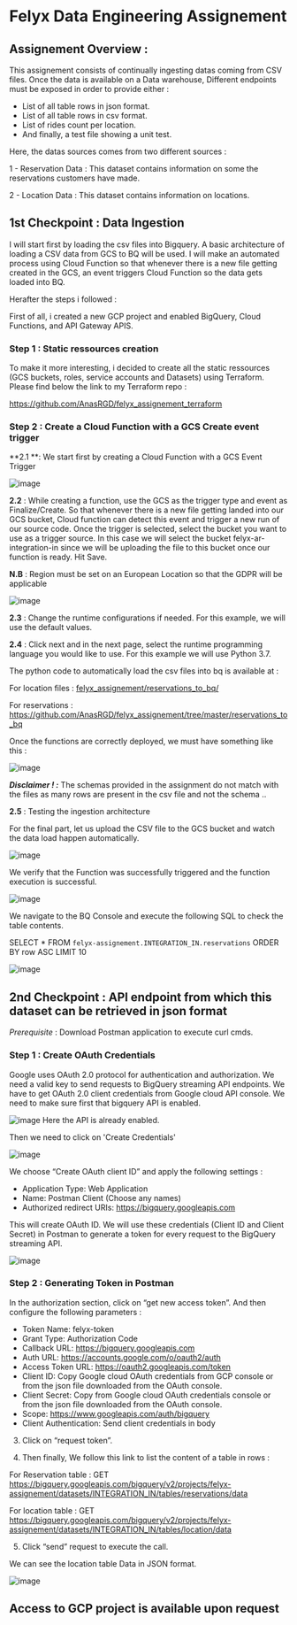 # Felyx Data Engineering Assignement

## Assignement Overview :

This assignement consists of continually ingesting datas coming from CSV files. Once the data is available on a Data warehouse, Different endpoints must be exposed in order to provide either :
  - List of all table rows in json format.
  - List of all table rows in csv format.
  - List of rides count per location.
  - And finally, a test file showing a unit test.
 
 
Here, the datas sources comes from two different sources :

1 - Reservation Data : 
This dataset contains information on some the reservations customers have made.

2 - Location Data :
This dataset contains information on locations.


## 1st Checkpoint : Data Ingestion

I will start first by loading the csv files into Bigquery. 
A basic architecture of loading a CSV data from GCS to BQ will be used. I will make an automated process using Cloud Function so that whenever there is a new file getting created in the GCS, an event triggers Cloud Function so the data gets loaded into BQ.

Herafter the steps i followed : 

First of all, i created a new GCP project and enabled BigQuery, Cloud Functions, and API Gateway APIS.


### Step 1 : Static ressources creation 
To make it more interesting, i decided to create all the static ressources (GCS buckets, roles, service accounts and Datasets) using Terraform.
Please find below the link to my Terraform repo : 

https://github.com/AnasRGD/felyx_assignement_terraform


### Step 2 : Create a Cloud Function with a GCS Create event trigger 

**2.1 **: We start first by creating a Cloud Function with a GCS Event Trigger

![image](https://user-images.githubusercontent.com/68516240/174658641-a19b59a6-f05a-405a-8f77-a9b8ebaef1d5.png)

**2.2** : While creating a function, use the GCS as the trigger type and event as Finalize/Create. So that whenever there is a new file getting landed into our GCS bucket, Cloud function can detect this event and trigger a new run of our source code.
Once the trigger is selected, select the bucket you want to use as a trigger source. In this case we will select the bucket felyx-ar-integration-in since we will be uploading the file to this bucket once our function is ready. Hit Save.

**N.B** : Region must be set on an European Location so that the GDPR will be applicable 

![image](https://user-images.githubusercontent.com/68516240/174659063-61d210ce-bec6-4c70-8a64-6a5f73e02f2f.png)

**2.3** : Change the runtime configurations if needed. For this example, we will use the default values.

**2.4** : Click next and in the next page, select the runtime programming language you would like to use. For this example we will use Python 3.7.

The python code to automatically load the csv files into bq is available at : 

For location files : 
[felyx_assignement/reservations_to_bq/](https://github.com/AnasRGD/felyx_assignement/tree/master/locations_to_bq)

For reservations : 
https://github.com/AnasRGD/felyx_assignement/tree/master/reservations_to_bq

Once the functions are correctly deployed, we must have something like this : 

![image](https://user-images.githubusercontent.com/68516240/174661331-d09fc6b3-8023-4b0c-877b-f7138cdcb89d.png)


**_Disclaimer ! :_**
The schemas provided in the assignment do not match with the files as many rows are present in the csv file and not the schema ..


**2.5** : Testing the ingestion architecture

For the final part, let us upload the CSV file to the GCS bucket and watch the data load happen automatically.

![image](https://user-images.githubusercontent.com/68516240/174661940-43e8c967-99e0-4535-9ace-3355afc6b449.png)


We verify that the Function was successfully triggered and the function execution is successful.

![image](https://user-images.githubusercontent.com/68516240/174662083-1b0717c7-1705-4685-89f0-faeda8ec294e.png)

We navigate to the BQ Console and execute the following SQL to check the table contents.

SELECT * FROM `felyx-assignement.INTEGRATION_IN.reservations` 
ORDER BY row ASC
LIMIT 10

![image](https://user-images.githubusercontent.com/68516240/174662448-f661725e-e862-4e18-b562-d26f16de9127.png)





## 2nd Checkpoint : API endpoint from which this dataset can be retrieved in json format

_Prerequisite_ : Download Postman application to execute curl cmds.

### Step 1 : Create OAuth Credentials

Google uses OAuth 2.0 protocol for authentication and authorization. We need a valid key to send requests to BigQuery streaming API endpoints. 
We have to get OAuth 2.0 client credentials from Google cloud API console.
We need to make sure first that bigquery API is enabled.

![image](https://user-images.githubusercontent.com/68516240/174670368-74254405-60ff-4c3c-8b3f-179dc5efcc09.png)
Here the API is already enabled.


Then we need to click on 'Create Credentials'

![image](https://user-images.githubusercontent.com/68516240/174670502-c51da6e1-bd13-4053-be5a-f723537e4dab.png)


We choose “Create OAuth client ID” and apply the following settings : 

- Application Type: Web Application
- Name: Postman Client (Choose any names)
- Authorized redirect URIs: https://bigquery.googleapis.com

This will create OAuth ID. We will use these credentials (Client ID and Client Secret) in Postman to generate a token for every request to the BigQuery streaming API.

![image](https://user-images.githubusercontent.com/68516240/174670775-b87d9cbd-6f6f-48c6-a398-ad375350153e.png)



### Step 2 : Generating Token in Postman

In the authorization section, click on “get new access token”. And then configure the following parameters : 

- Token Name: felyx-token
- Grant Type: Authorization Code
- Callback URL: https://bigquery.googleapis.com
- Auth URL: https://accounts.google.com/o/oauth2/auth
- Access Token URL: https://oauth2.googleapis.com/token
- Client ID: Copy Google cloud OAuth credentials from GCP console or from the json file downloaded from the OAuth console.
- Client Secret: Copy from Google cloud OAuth credentials console or from the json file downloaded from the OAuth console.
- Scope: https://www.googleapis.com/auth/bigquery
- Client Authentication: Send client credentials in body

3. Click on “request token”.

4. Then finally, We follow this link to list the content of a table in rows :

For Reservation table : 
GET https://bigquery.googleapis.com/bigquery/v2/projects/felyx-assignement/datasets/INTEGRATION_IN/tables/reservations/data

For location table : 
GET https://bigquery.googleapis.com/bigquery/v2/projects/felyx-assignement/datasets/INTEGRATION_IN/tables/location/data

5. Click “send” request to execute the call.

We can see the location table Data in JSON format.

![image](https://user-images.githubusercontent.com/68516240/174669778-e24c8c78-4d95-47a3-94f4-b52f1c340c41.png)




## Access to GCP project is available upon request


